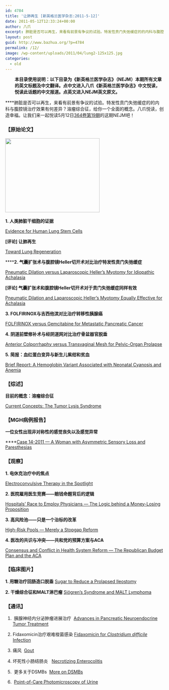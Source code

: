 ```yaml
---
id: 4784
title: '让肺再生 [新英格兰医学杂志:2011-5-12]'
date: 2011-05-12T12:33:24+00:00
author: 八爪
excerpt: 肺脏是否可以再生，来看有前景有争议的试验。特发性贲门失弛缓症的的内科与腹腔镜治疗效果有何差异？溶瘤综合征，给你一个全面的概念。八爪悦读，创造幸福。让我们来一起悦读5月12日364卷第19期的这期NEJM吧！
layout: post
guid: http://www.bazhua.org/?p=4784
permalink: /12/
image: /wp-content/uploads/2011/04/lung2-125x125.jpg
categories:
  - old
---
```

<p style="padding-left: 30px;">
  <strong> </strong>
</p>

<div style="padding-left: 30px;">
  <strong>本目录使用说明：以下目录为《新英格兰医学杂志》（NEJM）本期所有文章的英文标题及中文翻译。点中文进入八爪《新英格兰医学杂志》中文悦读，悦读此话题的中文报道。点英文进入NEJM英文原文。</strong>
</div>

 ****肺脏是否可以再生，来看有前景有争议的试验。特发性贲门失弛缓症的的内科与腹腔镜治疗效果有何差异？溶瘤综合征，给你一个全面的概念。八爪悦读，创造幸福。让我们来一起悦读5月12日<a href="http://www.nejm.org/toc/nejm/364/19" target="_self">364卷第19期</a>的这期NEJM吧！

### 【原始论文】

<img class="alignright size-medium wp-image-4278" title="lung2" src="/wp-content/uploads/2011/04/lung2-300x235.jpg" alt="" width="300" height="235" srcset="/wp-content/uploads/2011/04/lung2-300x235.jpg 300w, /wp-content/uploads/2011/04/lung2-150x117.jpg 150w, /wp-content/uploads/2011/04/lung2.jpg 637w" sizes="(max-width: 300px) 100vw, 300px" />

**1. 人类肺脏干细胞的证据**
  
[Evidence for Human Lung Stem Cells](http://www.nejm.org/doi/full/10.1056/NEJMoa1101324)
  
**[评论] 让肺再生**
  
[Toward Lung Regeneration](http://www.nejm.org/doi/full/10.1056/NEJMe1101800)

 ******2. 气囊扩张术与腹腔镜Heller切开术对比治疗特发性贲门失弛缓症**
  
[Pneumatic Dilation versus Laparoscopic Heller&#8217;s Myotomy for Idiopathic Achalasia](http://www.nejm.org/doi/full/10.1056/NEJMoa1010502)
  
**[评论] 气囊扩张术和腹腔镜Heller切开术对于贲门失弛缓症同样有效**
  
[Pneumatic Dilation and Laparoscopic Heller&#8217;s Myotomy Equally Effective for Achalasia](http://www.nejm.org/doi/full/10.1056/NEJMe1100693)

**3. FOLFIRINOX与吉西他滨对比治疗转移性胰腺癌**
  
[FOLFIRINOX versus Gemcitabine for Metastatic Pancreatic Cancer](http://www.nejm.org/doi/full/10.1056/NEJMoa1011923)

**4. 阴道前壁修补术与经阴道网对比治疗骨盆器官脱垂**
  
[Anterior Colporrhaphy versus Transvaginal Mesh for Pelvic-Organ Prolapse](http://www.nejm.org/doi/full/10.1056/NEJMoa1009521)

**5. 简报：血红蛋白变异与新生儿紫绀和贫血**
  
[Brief Report: A Hemoglobin Variant Associated with Neonatal Cyanosis and Anemia](http://www.nejm.org/doi/full/10.1056/NEJMoa1013579)

### 【综述】

**目前的概念：溶瘤综合征**
  
[Current Concepts: The Tumor Lysis Syndrome](http://www.nejm.org/doi/full/10.1056/NEJMra0904569)

### 【MGH病例报告】

**一位女性出现非对称性的感觉丧失以及感觉异常**
  
 ****[Case 14-2011 — A Woman with Asymmetric Sensory Loss and Paresthesias](http://www.nejm.org/doi/full/10.1056/NEJMcpc1012550)

### 【观察】

**1. 电休克治疗中的焦点**
  
[Electroconvulsive Therapy in the Spotlight](http://www.nejm.org/doi/full/10.1056/NEJMp1101096)

**2. 医院雇用医生竞赛——赔钱命题背后的逻辑**
  
[Hospitals&#8217; Race to Employ Physicians — The Logic behind a Money-Losing Proposition](http://www.nejm.org/doi/full/10.1056/NEJMp1101959)

**3. 高风险池——只是一个治标的改革**
  
[High-Risk Pools — Merely a Stopgap Reform](http://www.nejm.org/doi/full/10.1056/NEJMp1100112)

**4. 医改的共识与冲突——共和党的预算方案与ACA**
  
[Consensus and Conflict in Health System Reform — The Republican Budget Plan and the ACA](http://www.nejm.org/doi/full/10.1056/NEJMp1104806)

### 【临床图片】

**1. 用糖治疗回肠造口脱垂** [Sugar to Reduce a Prolapsed Ileostomy](http://www.nejm.org/doi/full/10.1056/NEJMicm1012908)

**2. 干燥综合征和MALT淋巴瘤** [Sjögren&#8217;s Syndrome and MALT Lymphoma](http://www.nejm.org/doi/full/10.1056/NEJMicm1011193)

### 【通讯】

1.  胰腺神经内分泌肿瘤进展治疗  [Advances in Pancreatic Neuroendocrine Tumor Treatment](http://www.nejm.org/doi/full/10.1056/NEJMc1102746)

2. Fidaxomicin治疗艰难梭菌感染 [Fidaxomicin for _Clostridium difficile_ Infection](http://www.nejm.org/doi/full/10.1056/NEJMc1102685)

3. 痛风  [Gout](http://www.nejm.org/doi/full/10.1056/NEJMc1102475)

4. 坏死性小肠结肠炎   [Necrotizing Enterocolitis](http://www.nejm.org/doi/full/10.1056/NEJMc1100289)

5.  更多关于DSMBs  [More on DSMBs](http://www.nejm.org/doi/full/10.1056/NEJMc1102867)

6.  [Point-of-Care Photomicroscopy of Urine](http://www.nejm.org/doi/full/10.1056/NEJMc1013994)
